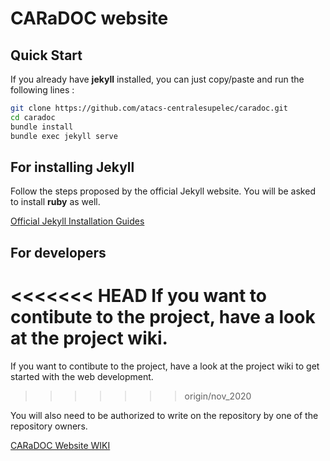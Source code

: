 # CARaDOC website

## Quick Start

If you already have **jekyll** installed, you can just copy/paste and run the following lines :

```sh
git clone https://github.com/atacs-centralesupelec/caradoc.git
cd caradoc
bundle install
bundle exec jekyll serve
```

## For installing Jekyll

Follow the steps proposed by the official Jekyll website. You will be asked to install **ruby** as well.

[Official Jekyll Installation Guides](https://jekyllrb.com/docs/installation/)

## For developers

<<<<<<< HEAD
If you want to contibute to the project, have a look at the project wiki.
=======
If you want to contibute to the project, have a look at the project wiki to get started with the web development.
>>>>>>> origin/nov_2020

You will also need to be authorized to write on the repository by one of the repository owners.

[CARaDOC Website WIKI](https://github.com/atacs-centralesupelec/caradoc/wiki)
